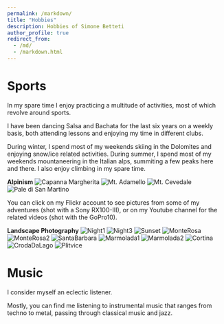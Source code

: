 ```yaml
---
permalink: /markdown/
title: "Hobbies"
description: Hobbies of Simone Betteti
author_profile: true
redirect_from: 
  - /md/
  - /markdown.html
---
```


# Sports

In my spare time I enjoy practicing a multitude of activities, most of which revolve around sports.

I have been dancing Salsa and Bachata for the last six years on a weekly basis, both attending lessons and enjoying my time in different clubs.

During winter, I spend most of my weekends skiing in the Dolomites and enjoying snow/ice related activities. During summer, I spend most of my weekends mountaneering in the Italian alps, summiting a few peaks here and there.
I also enjoy climbing in my spare time.

**Alpinism**
![Capanna Margherita](Hobbies/photo_2024-11-11_14-18-54.jpg)
![Mt. Adamello](Hobbies/IMG_3483.jpg)
![Mt. Cevedale](Hobbies/IMG_3565.jpg)
![Pale di San Martino](Hobbies/IMG_3937.jpg)

You can click on my Flickr account to see pictures from some of my adventures (shot with a Sony RX100-III), or on my Youtube channel for the related videos (shot with the GoPro10). 

**Landscape Photography**
![Night1](Hobbies/Night1.jpg)
![Night3](Hobbies/Night3.jpg)
![Sunset](Hobbies/Sunset.jpg)
![MonteRosa](Hobbies/MonteRosa.jpg)
![MonteRosa2](Hobbies/MonteRosa2.jpg)
![SantaBarbara](Hobbies/SantaBa.jpg)
![Marmolada1](Hobbies/Marmolada1.jpg)
![Marmolada2](Hobbies/Marmolada2.jpg)
![Cortina](Hobbies/Cortina.jpg)
![CrodaDaLago](Hobbies/CrodaDaLago.jpg)
![Plitvice](Hobbies/Plitvice.jpg)

# Music

I consider myself an eclectic listener.

Mostly, you can find me listening to instrumental music that ranges from techno to metal, passing through classical music and jazz.

